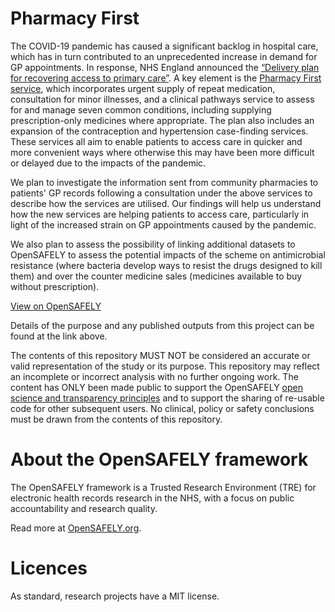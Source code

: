 # Pharmacy First

The COVID-19 pandemic has caused a significant backlog in hospital care, which has in turn contributed to an unprecedented increase in demand for GP appointments. In response, NHS England announced the [“Delivery plan for recovering access to primary care”](https://www.england.nhs.uk/publication/delivery-plan-for-recovering-access-to-primary-care/). A key element is the [Pharmacy First service](https://www.england.nhs.uk/primary-care/pharmacy/pharmacy-services/pharmacy-first/), which incorporates urgent supply of repeat medication, consultation for minor illnesses, and a clinical pathways service to assess for and manage seven common conditions, including supplying prescription-only medicines where appropriate. The plan also includes an expansion of the contraception and hypertension case-finding services. These services all aim to enable patients to access care in quicker and more convenient ways where otherwise this may have been more difficult or delayed due to the impacts of the pandemic.

We plan to investigate the information sent from community pharmacies to patients' GP records following a consultation under the above services to describe how the services are utilised. Our findings will help us understand how the new services are helping patients to access care, particularly in light of the increased strain on GP appointments caused by the pandemic.

We also plan to assess the possibility of linking additional datasets to OpenSAFELY to assess the potential impacts of the scheme on antimicrobial resistance (where bacteria develop ways to resist the drugs designed to kill them) and over the counter medicine sales (medicines available to buy without prescription).

[View on OpenSAFELY](https://jobs.opensafely.org/repo/https%253A%252F%252Fgithub.com%252Fopensafely%252Fpharmacy-first)

Details of the purpose and any published outputs from this project can be found at the link above.

The contents of this repository MUST NOT be considered an accurate or valid representation of the study or its purpose. 
This repository may reflect an incomplete or incorrect analysis with no further ongoing work.
The content has ONLY been made public to support the OpenSAFELY [open science and transparency principles](https://www.opensafely.org/about/#contributing-to-best-practice-around-open-science) and to support the sharing of re-usable code for other subsequent users.
No clinical, policy or safety conclusions must be drawn from the contents of this repository.

# About the OpenSAFELY framework

The OpenSAFELY framework is a Trusted Research Environment (TRE) for electronic
health records research in the NHS, with a focus on public accountability and
research quality.

Read more at [OpenSAFELY.org](https://opensafely.org).

# Licences
As standard, research projects have a MIT license. 
